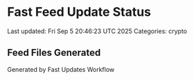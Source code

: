 # Fast Feed Update Status
Last updated: Fri Sep  5 20:46:23 UTC 2025
Categories: crypto

## Feed Files Generated

Generated by Fast Updates Workflow
